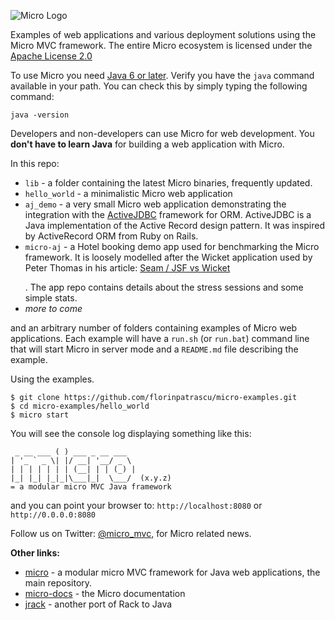 ![Micro Logo](https://raw.github.com/florinpatrascu/micro-examples/master/micro-logo.png)
 
Examples of web applications and various deployment solutions using the Micro MVC framework. The entire Micro ecosystem is licensed under the [Apache License 2.0](http://www.apache.org/licenses/LICENSE-2.0.html)

To use Micro you need [Java 6 or later](http://www.oracle.com/technetwork/java/javase/downloads/index.html). Verify you have the `java` command available in your path. You can check this by simply typing the following command:

    java -version

Developers and non-developers can use Micro for web development. You **don't have to learn Java** for building a web application with Micro.
    
In this repo:
 
 - `lib` - a folder containing the latest Micro binaries, frequently updated.
 - `hello_world` - a minimalistic Micro web application
 - `aj_demo` - a very small Micro web application demonstrating the integration with the [ActiveJDBC](https://code.google.com/p/activejdbc/) framework for ORM. ActiveJDBC is a Java implementation of the Active Record design pattern. It was inspired by ActiveRecord ORM from Ruby on Rails.
 - `micro-aj` - a Hotel booking demo app used for benchmarking the Micro framework. It is loosely modelled after the Wicket application used by Peter Thomas in his article: [Seam / JSF vs Wicket](http://ptrthomas.wordpress.com/2009/01/14/seam-jsf-vs-wicket-performance-comparison/)<p></p>. The app repo contains details about the stress sessions and some simple stats. 
 - *more to come*
 
and an arbitrary number of folders containing examples of Micro web applications. Each example will have a `run.sh` (or `run.bat`) command line that will start Micro in server mode and a `README.md` file describing the example.

Using the examples.

    $ git clone https://github.com/florinpatrascu/micro-examples.git
    $ cd micro-examples/hello_world
    $ micro start

You will see the console log displaying something like this:  

     _ __ ___ ( ) ___ _ __ ___ 
    | '_ ` _ \| |/ __| '__/ _ \ 
    | | | | | | | (__| | | (_) |
    |_| |_| |_|_|\___|_|  \___/  (x.y.z)
    = a modular micro MVC Java framework
    
and you can point your browser to: `http://localhost:8080` or `http://0.0.0.0:8080`

Follow us on Twitter: [@micro_mvc](http://twitter.com/micro_mvc), for Micro related news.

**Other links:**

 - [micro](https://github.com/florinpatrascu/micro) - a modular micro MVC framework for Java web applications, the main repository.
 - [micro-docs](https://github.com/florinpatrascu/micro-docs) - the Micro documentation
 - [jrack](https://github.com/florinpatrascu/jrack) - another port of Rack to Java

